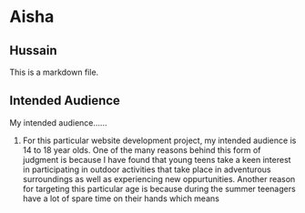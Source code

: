 # Aisha
## Hussain

This is a markdown file.

## Intended Audience 

My intended audience......

1. For this particular website development project, my intended audience is 14 to 18 year olds. One of the many reasons behind this form of judgment is because I have found that young teens take a keen interest in participating in outdoor activities that take place in adventurous surroundings as well as experiencing new oppurtunities. Another reason for targeting this particular age is because during the summer teenagers have a lot of spare time on their hands which means 
